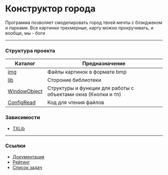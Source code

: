 # Конструктор города
Программа позволяет смоделировать город твоей мечты с блэкджеком и парками. Все картинки трехмерные, карту можно прокручивать, и вообще, мы - боги

-----------------------------
### Структура проекта
|                                 Каталог                                |                        Предназначение                         |
|------------------------------------------------------------------------|---------------------------------------------------------------|
|          [img](https://github.com/IngNG/City/tree/master/img)          |                 Файлы картинок в формате bmp                  |
|          [lib](https://github.com/IngNG/City/tree/master/lib)          |                      Стороние библиотеки                      |
| [WindowObject](https://github.com/IngNG/City/tree/master/WindowObject) | Структуры и функции для работы с объектами окна (Кнопки и тп) |
| [ConfigRead](https://github.com/IngNG/City/tree/master/ConfigRead) | Код для чтения файлов |

### Зависимости
 - [TXLib](http://storage.ded32.net.ru/Lib/TX/TXUpdate/Doc/HTML.ru/)

-----------------------------
### Ссылки
 - [Документация](http://city.liutsko.site/files.html)
 - [Рейтинг](https://docs.google.com/spreadsheets/d/1Wjq24aBWYW1Jv3pDB2whHBC6jtAhyz6xWS3OlcuegVI/edit#gid=296788835)
 - [Список задач](https://docs.google.com/spreadsheets/d/1Wjq24aBWYW1Jv3pDB2whHBC6jtAhyz6xWS3OlcuegVI/edit#gid=1392176167)
